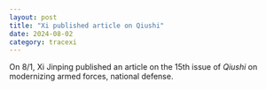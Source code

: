 ```yaml
---
layout: post
title: "Xi published article on Qiushi"
date: 2024-08-02
category: tracexi
---
```


On 8/1, Xi Jinping published an article on the 15th issue of *Qiushi* on modernizing armed forces, national defense.
